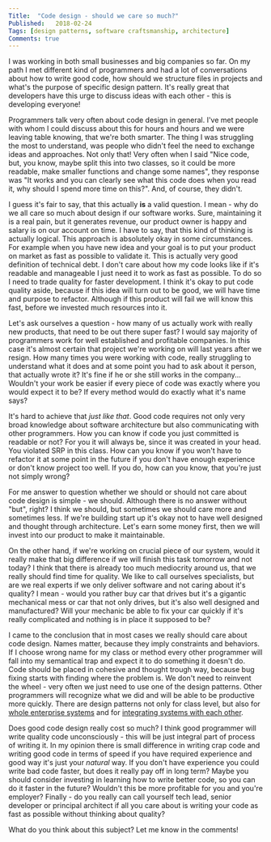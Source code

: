 ```yaml
---
Title:  "Code design - should we care so much?"
Published:   2018-02-24
Tags: [design patterns, software craftsmanship, architecture]
Comments: true
---
```

I was working in both small businesses and big companies so far. On my path I met different kind of programmers and had a lot of conversations about how to write good code, how should we structure files in projects and what's the purpose of specific design pattern. It's really great that developers have this urge to discuss ideas with each other - this is developing everyone!
<!--more-->
Programmers talk very often about code design in general. I've met people with whom I could discuss about this for hours and hours and we were leaving table knowing, that we're both smarter. The thing I was struggling the most to understand, was people who didn't feel the need to exchange ideas and approaches. Not only that! Very often when I said "Nice code, but, you know, maybe split this into two classes, so it could be more readable, make smaller functions and change some names", they response was "It works and you can clearly see what this code does when you read it, why should I spend more time on this?". And, of course, they didn't.

I guess it's fair to say, that this actually **is** a valid question. I mean - why do we all care so much about design if our software works. Sure, maintaining it is a real pain, but it generates revenue, our product owner is happy and salary is on our account on time. I have to say, that this kind of thinking is actually logical. This approach is absolutely okay in some circumstances. For example when you have new idea and your goal is to put your product on market as fast as possible to validate it. This is actually very good definition of technical debt. I don't care about how my code looks like if it's readable and manageable I just need it to work as fast as possible. To do so I need to trade quality for faster development. I think it's okay to put code quality aside, because if this idea will turn out to be good, we will have time and purpose to refactor. Although if this product will fail we will know this fast, before we invested much resources into it.

Let's ask ourselves a question - how many of us actually work with really new products, that need to be out there super fast? I would say majority of programmers work for well established and profitable companies. In this case it's almost certain that project we're working on will last years after we resign. How many times you were working with code, really struggling to understand what it does and at some point you had to ask about it person, that actually wrote it? It's fine if he or she still works in the company... Wouldn't your work be easier if every piece of code was exactly where you would expect it to be? If every method would do exactly what it's name says?

It's hard to achieve that _just like that_. Good code requires not only very broad knowledge about software architecture but also communicating with other programmers. How you can know if code you just committed is readable or not? For you it will always be, since it was created in your head. You violated SRP in this class. How can you know if you won't have to refactor it at some point in the future if you don't have enough experience or don't know project too well. If you do, how can you know, that you're just not simply wrong?

For me answer to question whether we should or should not care about code design is simple - we should. Although there is no answer without "but", right? I think we should, but sometimes we should care more and sometimes less. If we're building start up it's okay not to have well designed and thought through architecture. Let's earn some money first, then we will invest into our product to make it maintainable.

On the other hand, if we're working on crucial piece of our system, would it really make that big difference if we will finish this task tomorrow and not today? I think that there is already too much mediocrity around us, that we really should find time for quality. We like to call ourselves specialists, but are we real experts if we only deliver software and not caring about it's quality? I mean - would you rather buy car that drives but it's a gigantic mechanical mess or car that not only drives, but it's also well designed and manufactured? Will your mechanic be able to fix your car quickly if it's really complicated and nothing is in place it supposed to be?

I came to the conclusion that in most cases we really should care about code design. Names matter, because they imply constraints and behaviors. If I choose wrong name for my class or method every other programmer will fall into my semantical trap and expect it to do something it doesn't do. Code should be placed in cohesive and thought trough way, because bug fixing starts with finding where the problem is. We don't need to reinvent the wheel - very often we just need to use one of the design patterns. Other programmers will recognize what we did and will be able to be productive more quickly. There are design patterns not only for class level, but also for [whole enterprise systems](https://www.martinfowler.com/books/eaa.html) and for [integrating systems with each other](http://www.enterpriseintegrationpatterns.com/). 

Does good code design really cost so much? I think good programmer will write quality code unconsciously - this will be just integral part of process of writing it. In my opinion there is small difference in writing crap code and writing good code in terms of speed if you have required experience and good way it's just your _natural_ way. If you don't have experience you could write bad code faster, but does it really pay off in long term? Maybe you should consider investing in learning how to write better code, so you can do it faster in the future? Wouldn't this be more profitable for you and you're employer? Finally - do you really can call yourself tech lead, senior developer or principal architect if all you care about is writing your code as fast as possible without thinking about quality? 

What do you think about this subject? Let me know in the comments!